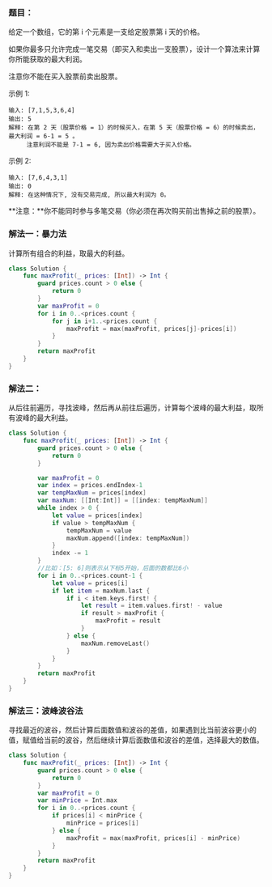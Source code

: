 ### 题目：

 给定一个数组，它的第 i 个元素是一支给定股票第 i 天的价格。

如果你最多只允许完成一笔交易（即买入和卖出一支股票），设计一个算法来计算你所能获取的最大利润。

注意你不能在买入股票前卖出股票。

示例 1:

```
输入: [7,1,5,3,6,4]
输出: 5
解释: 在第 2 天（股票价格 = 1）的时候买入，在第 5 天（股票价格 = 6）的时候卖出，最大利润 = 6-1 = 5 。
     注意利润不能是 7-1 = 6, 因为卖出价格需要大于买入价格。
```
示例 2:

```
输入: [7,6,4,3,1]
输出: 0
解释: 在这种情况下, 没有交易完成, 所以最大利润为 0。
```

**注意：**你不能同时参与多笔交易（你必须在再次购买前出售掉之前的股票）。

### 解法一：暴力法

计算所有组合的利益，取最大的利益。

```swift
class Solution {
    func maxProfit(_ prices: [Int]) -> Int {
        guard prices.count > 0 else {
            return 0
        }
        var maxProfit = 0
        for i in 0..<prices.count {
            for j in i+1..<prices.count {
                maxProfit = max(maxProfit, prices[j]-prices[i])
            }
        }
        return maxProfit
    }
}
```

### 解法二：

从后往前遍历，寻找波峰，然后再从前往后遍历，计算每个波峰的最大利益，取所有波峰的最大利益。

```swift
class Solution {
    func maxProfit(_ prices: [Int]) -> Int {
        guard prices.count > 0 else {
            return 0
        }

        var maxProfit = 0
        var index = prices.endIndex-1
        var tempMaxNum = prices[index]
        var maxNum: [[Int:Int]] = [[index: tempMaxNum]]
        while index > 0 {
            let value = prices[index]
            if value > tempMaxNum {
                tempMaxNum = value
                maxNum.append([index: tempMaxNum])
            }
            index -= 1
        }
        //比如：[5: 6]则表示从下标5开始，后面的数都比6小
        for i in 0..<prices.count-1 {
            let value = prices[i]
            if let item = maxNum.last {
                if i < item.keys.first! {
                    let result = item.values.first! - value
                    if result > maxProfit {
                        maxProfit = result
                    }
                } else {
                    maxNum.removeLast()
                }
            }
        }
        return maxProfit
    }
}
```

### 解法三：波峰波谷法

寻找最近的波谷，然后计算后面数值和波谷的差值，如果遇到比当前波谷更小的值，赋值给当前的波谷，然后继续计算后面数值和波谷的差值，选择最大的数值。

```swift
class Solution {
    func maxProfit(_ prices: [Int]) -> Int {
        guard prices.count > 0 else {
            return 0
        }
        var maxProfit = 0
        var minPrice = Int.max
        for i in 0..<prices.count {
            if prices[i] < minPrice {
                minPrice = prices[i]
            } else {
                maxProfit = max(maxProfit, prices[i] - minPrice)
            }
        }
        return maxProfit
    }
}
```
